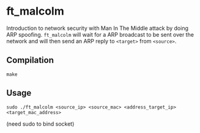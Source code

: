 # ft_malcolm

Introduction to network security with Man In The Middle attack by doing ARP spoofing.
`ft_malcolm` will wait for a ARP broadcast to be sent over the network and will then send an ARP reply to `<target>` from `<source>`.

## Compilation

```
make
```

## Usage

```
sudo ./ft_malcolm <source_ip> <source_mac> <address_target_ip> <target_mac_address>
```
(need sudo to bind socket)